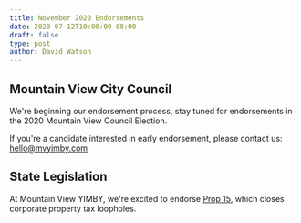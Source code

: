 ```yaml
---
title: November 2020 Endorsements
date: 2020-07-12T10:00:00-08:00
draft: false
type: post
author: David Watson
---
```


## Mountain View City Council

We're beginning our endorsement process, stay tuned for endorsements in the 2020 Mountain View Council Election.

If you're a candidate interested in early endorsement, please contact us: hello@mvyimby.com

## State Legislation

At Mountain View YIMBY, we're excited to endorse [Prop 15](http://yes15.org/), which closes corporate property tax loopholes.